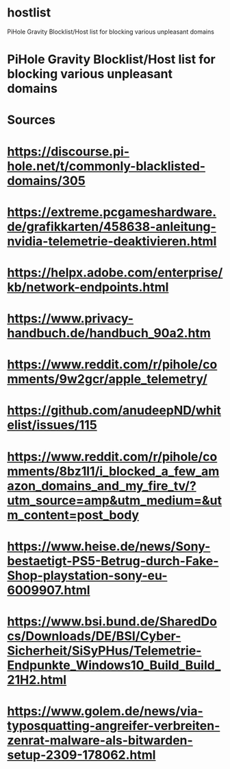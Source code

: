 # hostlist
PiHole Gravity Blocklist/Host list for blocking various unpleasant domains

#
# PiHole Gravity Blocklist/Host list for blocking various unpleasant domains
#
# Sources
# https://discourse.pi-hole.net/t/commonly-blacklisted-domains/305
# https://extreme.pcgameshardware.de/grafikkarten/458638-anleitung-nvidia-telemetrie-deaktivieren.html
# https://helpx.adobe.com/enterprise/kb/network-endpoints.html
# https://www.privacy-handbuch.de/handbuch_90a2.htm
# https://www.reddit.com/r/pihole/comments/9w2gcr/apple_telemetry/
# https://github.com/anudeepND/whitelist/issues/115
# https://www.reddit.com/r/pihole/comments/8bz1l1/i_blocked_a_few_amazon_domains_and_my_fire_tv/?utm_source=amp&utm_medium=&utm_content=post_body
# https://www.heise.de/news/Sony-bestaetigt-PS5-Betrug-durch-Fake-Shop-playstation-sony-eu-6009907.html
# https://www.bsi.bund.de/SharedDocs/Downloads/DE/BSI/Cyber-Sicherheit/SiSyPHus/Telemetrie-Endpunkte_Windows10_Build_Build_21H2.html
# https://www.golem.de/news/via-typosquatting-angreifer-verbreiten-zenrat-malware-als-bitwarden-setup-2309-178062.html
